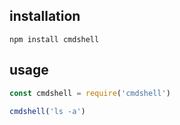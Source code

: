 ## installation
```console
npm install cmdshell
```

## usage
```js
const cmdshell = require('cmdshell')

cmdshell('ls -a')
```